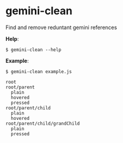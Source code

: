# gemini-clean
Find and remove reduntant gemini references

**Help**:  
```
$ gemini-clean --help
```

**Example**:    
```
$ gemini-clean example.js
```

```
root
root/parent
  plain
  hovered
  pressed
root/parent/child
  plain
  hovered
root/parent/child/grandChild
  plain
  pressed
```
